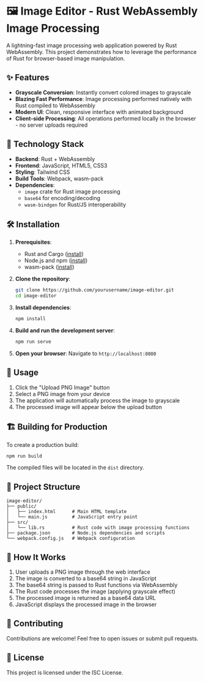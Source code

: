 # 🖼️ Image Editor - Rust WebAssembly Image Processing

A lightning-fast image processing web application powered by Rust WebAssembly. This project demonstrates how to leverage the performance of Rust for browser-based image manipulation.

## ✨ Features

- **Grayscale Conversion**: Instantly convert colored images to grayscale
- **Blazing Fast Performance**: Image processing performed natively with Rust compiled to WebAssembly
- **Modern UI**: Clean, responsive interface with animated background
- **Client-side Processing**: All operations performed locally in the browser - no server uploads required

## 🚀 Technology Stack

- **Backend**: Rust + WebAssembly
- **Frontend**: JavaScript, HTML5, CSS3
- **Styling**: Tailwind CSS
- **Build Tools**: Webpack, wasm-pack
- **Dependencies**: 
  - `image` crate for Rust image processing
  - `base64` for encoding/decoding
  - `wasm-bindgen` for Rust/JS interoperability

## 🛠️ Installation

1. **Prerequisites**:
   - Rust and Cargo ([install](https://www.rust-lang.org/tools/install))
   - Node.js and npm ([install](https://nodejs.org/))
   - wasm-pack ([install](https://rustwasm.github.io/wasm-pack/installer/))

2. **Clone the repository**:
   ```bash
   git clone https://github.com/yourusername/image-editor.git
   cd image-editor
   ```

3. **Install dependencies**:
   ```bash
   npm install
   ```

4. **Build and run the development server**:
   ```bash
   npm run serve
   ```

5. **Open your browser**:
   Navigate to `http://localhost:8080`

## 📝 Usage

1. Click the "Upload PNG Image" button
2. Select a PNG image from your device
3. The application will automatically process the image to grayscale
4. The processed image will appear below the upload button

## 🏗️ Building for Production

To create a production build:

```bash
npm run build
```

The compiled files will be located in the `dist` directory.

## 🧩 Project Structure

```
image-editor/
├── public/
│   ├── index.html      # Main HTML template
│   └── main.js         # JavaScript entry point
├── src/
│   └── lib.rs          # Rust code with image processing functions
├── package.json        # Node.js dependencies and scripts
└── webpack.config.js   # Webpack configuration
```

## 🔧 How It Works

1. User uploads a PNG image through the web interface
2. The image is converted to a base64 string in JavaScript
3. The base64 string is passed to Rust functions via WebAssembly
4. The Rust code processes the image (applying grayscale effect)
5. The processed image is returned as a base64 data URL
6. JavaScript displays the processed image in the browser

## 🤝 Contributing

Contributions are welcome! Feel free to open issues or submit pull requests.

## 📜 License

This project is licensed under the ISC License.
